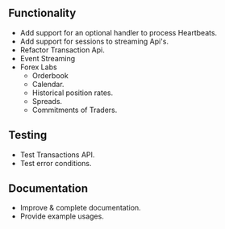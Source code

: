 ## Functionality

* Add support for an optional handler to process Heartbeats.
* Add support for sessions to streaming Api's.
* Refactor Transaction Api.
* Event Streaming
* Forex Labs
    * Orderbook
    * Calendar.
    * Historical position rates.
    * Spreads.
    * Commitments of Traders.

## Testing

* Test Transactions API.
* Test error conditions.

## Documentation

* Improve & complete documentation.
* Provide example usages.

